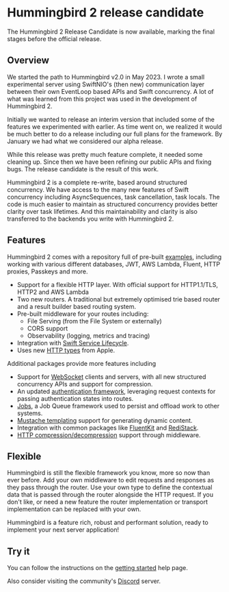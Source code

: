 # Hummingbird 2 release candidate

The Hummingbird 2 Release Candidate is now available, marking the final stages before the official release.

## Overview

We started the path to Hummingbird v2.0 in May 2023. I wrote a small experimental server using SwiftNIO's (then new) communication layer between their own EventLoop based APIs and Swift concurrency. A lot of what was learned from this project was used in the development of Hummingbird 2. 

Initially we wanted to release an interim version that included some of the features we experimented with earlier. As time went on, we realized it would be much better to do a release including our full plans for the framework. By January we had what we considered our alpha release. 

While this release was pretty much feature complete, it needed some cleaning up. Since then we have been refining our public APIs and fixing bugs. The release candidate is the result of this work. 

Hummingbird 2 is a complete re-write, based around structured concurrency. We have access to the many new features of Swift concurrency including AsyncSequences, task cancellation, task locals. The code is much easier to maintain as structured concurrency provides better clarity over task lifetimes. And this maintainability and clarity is also transferred to the backends you write with Hummingbird 2.

## Features

Hummingbird 2 comes with a repository full of pre-built [examples](https://github.com/hummingbird-project/hummingbird-examples), including working with various different databases, JWT, AWS Lambda, Fluent, HTTP proxies, Passkeys and more.

- Support for a flexible HTTP layer. With official support for HTTP1.1/TLS, HTTP2 and AWS Lambda
- Two new routers. A traditional but extremely optimised trie based router and a result builder based routing system.
- Pre-built middleware for your routes including:
  - File Serving (from the File System or externally)
  - CORS support
  - Observability (logging, metrics and tracing)
- Integration with [Swift Service Lifecycle](https://github.com/swift-server/swift-service-lifecycle).
- Uses new [HTTP types](https://github.com/apple/swift-http-types) from Apple.

Additional packages provide more features including
- Support for [WebSocket](https://github.com/hummingbird-project/hummingbird-websocket) clients and servers, with all new structured concurrency APIs and support for compression.  
- An updated [authentication framework](https://github.com/hummingbird-project/hummingbird-auth), leveraging request contexts for passing authentication states into routes. 
- [Jobs](https://github.com/hummingbird-project/swift-jobs), a Job Queue framework used to persist and offload work to other systems.
- [Mustache templating](https://github.com/hummingbird-project/swift-mustache) support for generating dynamic content.
- Integration with common packages like [FluentKit](https://github.com/vapor/fluent-kit) and [RediStack](https://github.com/swift-server/redistack).
- [HTTP compression/decompression](https://github.com/hummingbird-project/hummingbird-compression) support through middleware.

## Flexible

Hummingbird is still the flexible framework you know, more so now than ever before. Add your own middleware to edit requests and responses as they pass through the router. Use your own type to define the contextual data that is passed through the router alongside the HTTP request. If you don't like, or need a new feature the router implementation or transport implementation can be replaced with your own.

Hummingbird is a feature rich, robust and performant solution, ready to implement your next server application!

## Try it

You can follow the instructions on the [getting started](https://docs.hummingbird.codes/2.0/documentation/hummingbird/gettingstarted) help page.

Also consider visiting the community's [Discord](https://discord.gg/7ME3nZ7mP2) server.  